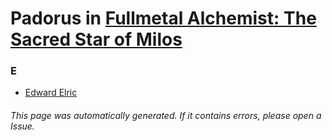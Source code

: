 # Padorus in [Fullmetal Alchemist: The Sacred Star of Milos](https://myanimelist.net/anime/9135/Fullmetal_Alchemist__The_Sacred_Star_of_Milos)

### E
* [Edward Elric](https://github.com/shadow578/Project-Padoru/blob/master/table-of-contents/characters/EdwardElric.md)

###### This page was automatically generated. If it contains errors, please open a Issue.
